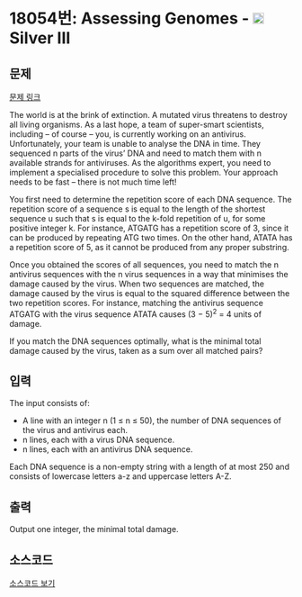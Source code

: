 # 18054번: Assessing Genomes - <img src="https://static.solved.ac/tier_small/8.svg" style="height:20px" /> Silver III

<!-- performance -->

<!-- 문제 제출 후 깃허브에 푸시를 했을 때 제출한 코드의 성능이 입력될 공간입니다.-->

<!-- end -->

## 문제

[문제 링크](https://boj.kr/18054)


<p>The world is at the brink of extinction. A mutated virus threatens to destroy all living organisms. As a last hope, a team of super-smart scientists, including – of course – you, is currently working on an antivirus. Unfortunately, your team is unable to analyse the DNA in time. They sequenced n parts of the virus’ DNA and need to match them with n available strands for antiviruses. As the algorithms expert, you need to implement a specialised procedure to solve this problem. Your approach needs to be fast – there is not much time left!</p>

<p>You first need to determine the repetition score of each DNA sequence. The repetition score of a sequence s is equal to the length of the shortest sequence u such that s is equal to the k-fold repetition of u, for some positive integer k. For instance, ATGATG has a repetition score of 3, since it can be produced by repeating ATG two times. On the other hand, ATATA has a repetition score of 5, as it cannot be produced from any proper substring.</p>

<p>Once you obtained the scores of all sequences, you need to match the n antivirus sequences with the n virus sequences in a way that minimises the damage caused by the virus. When two sequences are matched, the damage caused by the virus is equal to the squared difference between the two repetition scores. For instance, matching the antivirus sequence ATGATG with the virus sequence ATATA causes (3 − 5)<sup>2</sup> = 4 units of damage.</p>

<p>If you match the DNA sequences optimally, what is the minimal total damage caused by the virus, taken as a sum over all matched pairs?</p>



## 입력


<p>The input consists of:</p>

<ul>
<li>A line with an integer n (1 ≤ n ≤ 50), the number of DNA sequences of the virus and antivirus each.</li>
<li>n lines, each with a virus DNA sequence.</li>
<li>n lines, each with an antivirus DNA sequence.</li>
</ul>

<p>Each DNA sequence is a non-empty string with a length of at most 250 and consists of lowercase letters a-z and uppercase letters A-Z.</p>



## 출력


<p>Output one integer, the minimal total damage.</p>



## 소스코드

[소스코드 보기](Assessing%20Genomes.cpp)